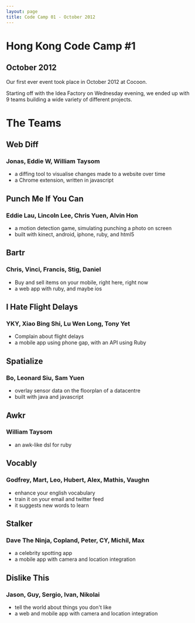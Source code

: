 ```yaml
---
layout: page
title: Code Camp 01 - October 2012
---
```


# Hong Kong Code Camp #1
## October 2012

Our first ever event took place in October 2012 at Cocoon.

Starting off with the Idea Factory on Wednesday evening,
we ended up with 9 teams building a wide variety of different projects.

# The Teams

## Web Diff
### Jonas, Eddie W, William Taysom

- a diffing tool to visualise changes made to a website over time
- a Chrome extension, written in javascript

## Punch Me If You Can
### Eddie Lau, Lincoln Lee, Chris Yuen, Alvin Hon

- a motion detection game, simulating punching a photo on screen
- built with kinect, android, iphone, ruby, and html5

## Bartr
### Chris, Vinci, Francis, Stig, Daniel

- Buy and sell items on your mobile, right here, right now
- a web app with ruby, and maybe ios

## I Hate Flight Delays
### YKY, Xiao Bing Shi, Lu Wen Long, Tony Yet

- Complain about flight delays
- a mobile app using phone gap, with an API using Ruby

## Spatialize
### Bo, Leonard Siu, Sam Yuen

- overlay sensor data on the floorplan of a datacentre
- built with java and javascript

## Awkr
### William Taysom

- an awk-like dsl for ruby

## Vocably
### Godfrey, Mart, Leo, Hubert, Alex, Mathis, Vaughn

- enhance your english vocabulary
- train it on your email and twitter feed
- it suggests new words to learn

## Stalker
### Dave The Ninja, Copland, Peter, CY, Michil, Max

- a celebrity spotting app
- a mobile app with camera and location integration

## Dislike This
### Jason, Guy, Sergio, Ivan, Nikolai

- tell the world about things you don't like
- a web and mobile app with camera and location integration